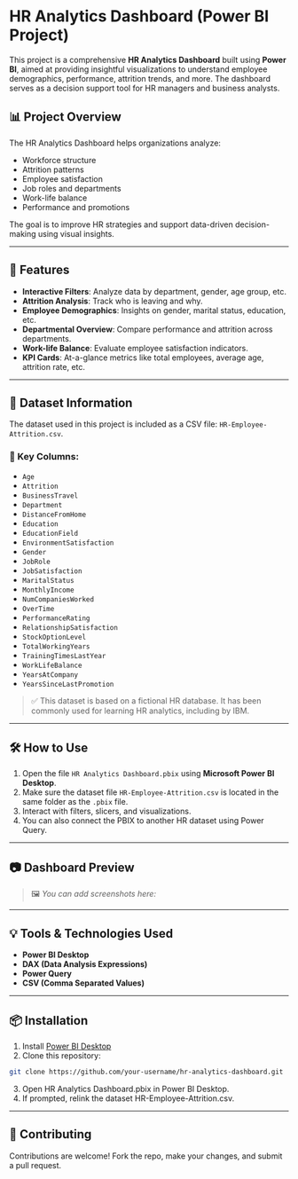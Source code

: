 # HR Analytics Dashboard (Power BI Project)

This project is a comprehensive **HR Analytics Dashboard** built using **Power BI**, aimed at providing insightful visualizations to understand employee demographics, performance, attrition trends, and more. The dashboard serves as a decision support tool for HR managers and business analysts.

## 📊 Project Overview

The HR Analytics Dashboard helps organizations analyze:
- Workforce structure
- Attrition patterns
- Employee satisfaction
- Job roles and departments
- Work-life balance
- Performance and promotions

The goal is to improve HR strategies and support data-driven decision-making using visual insights.

---

## 🚀 Features

- **Interactive Filters**: Analyze data by department, gender, age group, etc.
- **Attrition Analysis**: Track who is leaving and why.
- **Employee Demographics**: Insights on gender, marital status, education, etc.
- **Departmental Overview**: Compare performance and attrition across departments.
- **Work-life Balance**: Evaluate employee satisfaction indicators.
- **KPI Cards**: At-a-glance metrics like total employees, average age, attrition rate, etc.

---

## 📁 Dataset Information

The dataset used in this project is included as a CSV file: `HR-Employee-Attrition.csv`.

### 📌 Key Columns:
- `Age`
- `Attrition`
- `BusinessTravel`
- `Department`
- `DistanceFromHome`
- `Education`
- `EducationField`
- `EnvironmentSatisfaction`
- `Gender`
- `JobRole`
- `JobSatisfaction`
- `MaritalStatus`
- `MonthlyIncome`
- `NumCompaniesWorked`
- `OverTime`
- `PerformanceRating`
- `RelationshipSatisfaction`
- `StockOptionLevel`
- `TotalWorkingYears`
- `TrainingTimesLastYear`
- `WorkLifeBalance`
- `YearsAtCompany`
- `YearsSinceLastPromotion`

> ✅ This dataset is based on a fictional HR database. It has been commonly used for learning HR analytics, including by IBM.

---

## 🛠️ How to Use

1. Open the file `HR Analytics Dashboard.pbix` using **Microsoft Power BI Desktop**.
2. Make sure the dataset file `HR-Employee-Attrition.csv` is located in the same folder as the `.pbix` file.
3. Interact with filters, slicers, and visualizations.
4. You can also connect the PBIX to another HR dataset using Power Query.

---

## 📷 Dashboard Preview

> 🖼️ *You can add screenshots here:*


---

## 💡 Tools & Technologies Used

- **Power BI Desktop**
- **DAX (Data Analysis Expressions)**
- **Power Query**
- **CSV (Comma Separated Values)**

---

## 📦 Installation

1. Install [Power BI Desktop](https://powerbi.microsoft.com/desktop/)
2. Clone this repository:

```bash
git clone https://github.com/your-username/hr-analytics-dashboard.git
```
3. Open HR Analytics Dashboard.pbix in Power BI Desktop.
4. If prompted, relink the dataset HR-Employee-Attrition.csv.

---

## 🤝 Contributing
Contributions are welcome! Fork the repo, make your changes, and submit a pull request.
